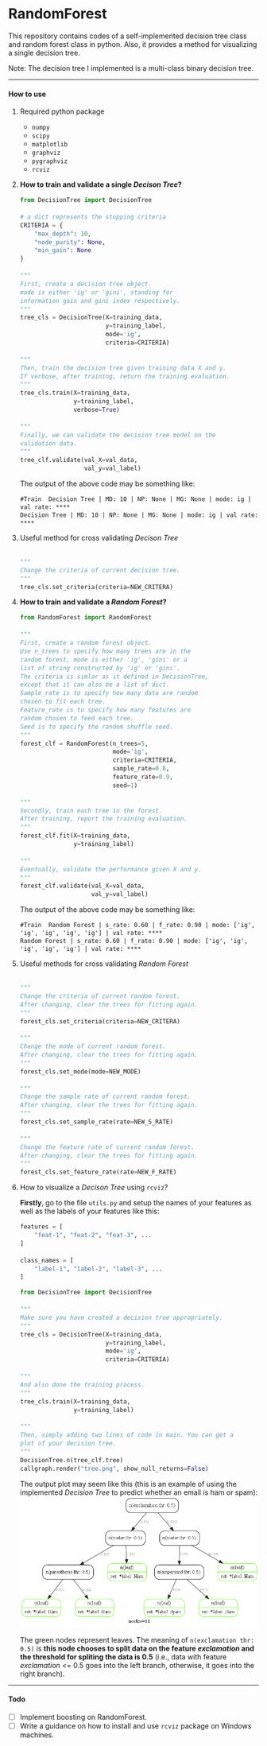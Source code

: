 # RandomForest
This repository contains codes of a self-implemented decision tree class and random forest class in python. Also, it provides a method for visualizing a single decision tree.

Note: The decision tree I implemented is a multi-class binary decision tree.

---
#### How to use

1. Required python package
    - `numpy`
    - `scipy`
    - `matplotlib`
    - `graphviz`
    - `pygraphviz`
    - `rcviz`

1. **How to train and validate a single *Decison Tree*?**
    ```python
    from DecisionTree import DecisionTree

    # a dict represents the stopping criteria
    CRITERIA = {
        "max_depth": 10,
        "node_purity": None,
        "min_gain": None
    }

    """
    First, create a decision tree object.
    mode is either 'ig' or 'gini', standing for
    information gain and gini index respectively.
    """
    tree_cls = DecisionTree(X=training_data,
                            y=training_label,
                            mode='ig',
                            criteria=CRITERIA)

    """
    Then, train the decision tree given training data X and y.
    If verbose, after training, return the training evaluation.
    """
    tree_cls.train(X=training_data,
                   y=training_label,
                   verbose=True)

    """
    Finally, we can validate the decision tree model on the 
    validation data.
    """
    tree_clf.validate(val_X=val_data,
                      val_y=val_label)
    ```

    The output of the above code may be something like:
    ```
    #Train	Decision Tree | MD: 10 | NP: None | MG: None | mode: ig | val rate: ****
    Decision Tree | MD: 10 | NP: None | MG: None | mode: ig | val rate: ****
    ```
1. Useful method for cross validating *Decison Tree*
    ```python

    """
    Change the criteria of current decision tree.
    """
    tree_cls.set_criteria(criteria=NEW_CRITERA)
    ```


1. **How to train and validate a *Random Forest*?**
    ```python
    from RandomForest import RandomForest

    """
    First, create a random forest object.
    Use n_trees to specify how many trees are in the
    random forest, mode is either 'ig', 'gini' or a
    list of string constructed by 'ig' or 'gini'.
    The criteria is simlar as it defined in DecisionTree, 
    except that it can also be a list of dict.
    Sample_rate is to specify how many data are random 
    chosen to fit each tree.
    Feature_rate is to specify how many features are 
    random chosen to feed each tree.
    Seed is to specify the random shuffle seed.
    """
    forest_clf = RandomForest(n_trees=5, 
                              mode='ig', 
                              criteria=CRITERIA, 
                              sample_rate=0.6,
                              feature_rate=0.9,
                              seed=1)
    
    """
    Secondly, train each tree in the forest.
    After training, report the training evaluation.
    """
    forest_clf.fit(X=training_data,
                   y=training_label)
    
    """
    Eventually, validate the performance given X and y.
    """
    forest_clf.validate(val_X=val_data,
                        val_y=val_label)
    ```

     The output of the above code may be something like:
    ```
    #Train	Random Forest | s_rate: 0.60 | f_rate: 0.90 | mode: ['ig', 'ig', 'ig', 'ig', 'ig'] | val rate: ****
    Random Forest | s_rate: 0.60 | f_rate: 0.90 | mode: ['ig', 'ig', 'ig', 'ig', 'ig'] | val rate: ****
    ```

1. Useful methods for cross validating *Random Forest*
    ```python

    """
    Change the criteria of current random forest.
    After changing, clear the trees for fitting again.
    """
    forest_cls.set_criteria(criteria=NEW_CRITERA)

    """
    Change the mode of current random forest.
    After changing, clear the trees for fitting again.
    """
    forest_cls.set_mode(mode=NEW_MODE)

    """
    Change the sample rate of current random forest.
    After changing, clear the trees for fitting again.
    """
    forest_cls.set_sample_rate(rate=NEW_S_RATE)

    """
    Change the feature rate of current random forest.
    After changing, clear the trees for fitting again.
    """
    forest_cls.set_feature_rate(rate=NEW_F_RATE)
    ```



1. How to visualize a *Decison Tree* using `rcviz`?

    **Firstly**, go to the file `utils.py` and setup the names of your features as well as the labels of your features like this:
    ```python
    features = [
        "feat-1", "feat-2", "feat-3", ...
    ]

    class_names = [
        "label-1", "label-2", "label-3", ...
    ]
    ```


    ```python
    from DecisionTree import DecisionTree

    """
    Make sure you have created a decision tree appropriately.
    """
    tree_cls = DecisionTree(X=training_data,
                            y=training_label,
                            mode='ig',
                            criteria=CRITERIA)
    
    """
    And also done the training process.
    """
    tree_cls.train(X=training_data,
                   y=training_label)

    """
    Then, simply adding two lines of code in main. You can get a
    plot of your decision tree.
    """
    DecisionTree.n(tree_clf.tree)
    callgraph.render("tree.png", show_null_returns=False)
    ```

    The output plot may seem like this (this is an example of using the implemented *Decision Tree* to predict whether an email is ham or spam):
    ![tree_vis](tree.png)

    The green nodes represent leaves.
    The meaning of `n(exclamation thr: 0.5)` is **this node chooses to split data on the feature *exclamation* and the threshold for spliting the data is 0.5** (i.e., data with feature *exclamation* <= 0.5 goes into the left branch, otherwise, it goes into the right branch).

---

#### Todo
- [ ] Implement boosting on RandomForest.
- [ ] Write a guidance on how to install and use `rcviz` package on Windows machines.
